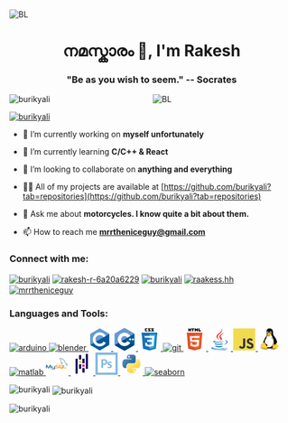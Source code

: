 <img align="center" alt="BL" width="700" src="https://github.com/burikyali/burikyali/assets/85039149/84b8f595-f7c3-4899-85e0-31360777e431">

<h1 align="center">നമസ്കാരം 👋, I'm Rakesh</h1>
<h3 align="center">"Be as you wish to seem." -- Socrates</h3>

<img align="right" alt="BL" width="250" src="https://github.com/burikyali/burikyali/assets/85039149/37b1bb7d-3d0d-4b9e-9386-bd5ace34a4cd">

<p align="left"> <img src="https://komarev.com/ghpvc/?username=burikyali&label=peoplewhostalkme&color=c6180c&style=flat-square" alt="burikyali" /> </p>

<p align="left"> <a href="https://twitter.com/burikyali" target="blank"><img src="https://img.shields.io/twitter/follow/burikyali?logo=twitter&style=for-the-badge" alt="burikyali" /></a> </p>

- 🔭 I’m currently working on **myself unfortunately**

- 🌱 I’m currently learning **C/C++ & React**

- 👯 I’m looking to collaborate on **anything and everything**

- 👨‍💻 All of my projects are available at [https://github.com/burikyali?tab=repositories](https://github.com/burikyali?tab=repositories)

- 💬 Ask me about **motorcycles. I know quite a bit about them.**

- 📫 How to reach me **mrrtheniceguy@gmail.com**

<h3 align="left">Connect with me:</h3>
<p align="left">
<a href="https://twitter.com/burikyali" target="blank"><img align="center" src="https://raw.githubusercontent.com/rahuldkjain/github-profile-readme-generator/master/src/images/icons/Social/twitter.svg" alt="burikyali" height="30" width="40" /></a>
<a href="https://linkedin.com/in/rakesh-r-6a20a6229" target="blank"><img align="center" src="https://raw.githubusercontent.com/rahuldkjain/github-profile-readme-generator/master/src/images/icons/Social/linked-in-alt.svg" alt="rakesh-r-6a20a6229" height="30" width="40" /></a>
<a href="https://stackoverflow.com/users/15993772/burikyali" target="blank"><img align="center" src="https://raw.githubusercontent.com/rahuldkjain/github-profile-readme-generator/master/src/images/icons/Social/stack-overflow.svg" alt="burikyali" height="30" width="40" /></a>
<a href="https://instagram.com/raakess.hh" target="blank"><img align="center" src="https://raw.githubusercontent.com/rahuldkjain/github-profile-readme-generator/master/src/images/icons/Social/instagram.svg" alt="raakess.hh" height="30" width="40" /></a>
<a href="https://www.leetcode.com/mrrtheniceguy" target="blank"><img align="center" src="https://raw.githubusercontent.com/rahuldkjain/github-profile-readme-generator/master/src/images/icons/Social/leet-code.svg" alt="mrrtheniceguy" height="30" width="40" /></a>
</p>

<h3 align="left">Languages and Tools:</h3>
<p align="left"> <a href="https://www.arduino.cc/" target="_blank" rel="noreferrer"> <img src="https://cdn.worldvectorlogo.com/logos/arduino-1.svg" alt="arduino" width="40" height="40"/> </a> <a href="https://www.blender.org/" target="_blank" rel="noreferrer"> <img src="https://download.blender.org/branding/community/blender_community_badge_white.svg" alt="blender" width="40" height="40"/> </a> <a href="https://www.cprogramming.com/" target="_blank" rel="noreferrer"> <img src="https://raw.githubusercontent.com/devicons/devicon/master/icons/c/c-original.svg" alt="c" width="40" height="40"/> </a> <a href="https://www.w3schools.com/cpp/" target="_blank" rel="noreferrer"> <img src="https://raw.githubusercontent.com/devicons/devicon/master/icons/cplusplus/cplusplus-original.svg" alt="cplusplus" width="40" height="40"/> </a> <a href="https://www.w3schools.com/css/" target="_blank" rel="noreferrer"> <img src="https://raw.githubusercontent.com/devicons/devicon/master/icons/css3/css3-original-wordmark.svg" alt="css3" width="40" height="40"/> </a> <a href="https://git-scm.com/" target="_blank" rel="noreferrer"> <img src="https://www.vectorlogo.zone/logos/git-scm/git-scm-icon.svg" alt="git" width="40" height="40"/> </a> <a href="https://www.w3.org/html/" target="_blank" rel="noreferrer"> <img src="https://raw.githubusercontent.com/devicons/devicon/master/icons/html5/html5-original-wordmark.svg" alt="html5" width="40" height="40"/> </a> <a href="https://www.java.com" target="_blank" rel="noreferrer"> <img src="https://raw.githubusercontent.com/devicons/devicon/master/icons/java/java-original.svg" alt="java" width="40" height="40"/> </a> <a href="https://developer.mozilla.org/en-US/docs/Web/JavaScript" target="_blank" rel="noreferrer"> <img src="https://raw.githubusercontent.com/devicons/devicon/master/icons/javascript/javascript-original.svg" alt="javascript" width="40" height="40"/> </a> <a href="https://www.linux.org/" target="_blank" rel="noreferrer"> <img src="https://raw.githubusercontent.com/devicons/devicon/master/icons/linux/linux-original.svg" alt="linux" width="40" height="40"/> </a> <a href="https://www.mathworks.com/" target="_blank" rel="noreferrer"> <img src="https://upload.wikimedia.org/wikipedia/commons/2/21/Matlab_Logo.png" alt="matlab" width="40" height="40"/> </a> <a href="https://www.mysql.com/" target="_blank" rel="noreferrer"> <img src="https://raw.githubusercontent.com/devicons/devicon/master/icons/mysql/mysql-original-wordmark.svg" alt="mysql" width="40" height="40"/> </a> <a href="https://pandas.pydata.org/" target="_blank" rel="noreferrer"> <img src="https://raw.githubusercontent.com/devicons/devicon/2ae2a900d2f041da66e950e4d48052658d850630/icons/pandas/pandas-original.svg" alt="pandas" width="40" height="40"/> </a> <a href="https://www.photoshop.com/en" target="_blank" rel="noreferrer"> <img src="https://raw.githubusercontent.com/devicons/devicon/master/icons/photoshop/photoshop-line.svg" alt="photoshop" width="40" height="40"/> </a> <a href="https://www.python.org" target="_blank" rel="noreferrer"> <img src="https://raw.githubusercontent.com/devicons/devicon/master/icons/python/python-original.svg" alt="python" width="40" height="40"/> </a> <a href="https://seaborn.pydata.org/" target="_blank" rel="noreferrer"> <img src="https://seaborn.pydata.org/_images/logo-mark-lightbg.svg" alt="seaborn" width="40" height="40"/> </a> </p>

<p><img align="left" src="https://github-readme-stats.vercel.app/api/top-langs?username=burikyali&show_icons=true&locale=en&layout=compact" alt="burikyali" /></p>

<p>&nbsp;<img align="center" src="https://github-readme-stats.vercel.app/api?username=burikyali&show_icons=true&locale=en" alt="burikyali" /></p>

<p><img align="center" src="https://github-readme-streak-stats.herokuapp.com/?user=burikyali&" alt="burikyali" /></p>
